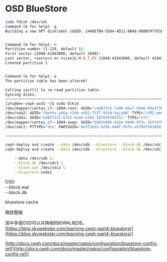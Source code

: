 # OSD BlueStore

```bash
sudo fdisk /dev/sdc
Command (m for help): g
Building a new GPT disklabel (GUID: 244DE7B4-55D4-4D11-8B48-990B7977D1BC)


Command (m for help): n
Partition number (1-128, default 1):
First sector (2048-41943006, default 2048):
Last sector, +sectors or +size{K,M,G,T,P} (2048-41943006, default 41943006):
Created partition 1


Command (m for help): w
The partition table has been altered!

Calling ioctl() to re-read partition table.
Syncing disks.
~~~~~~~~~~~~~~~~~~~~~~~~~~~~~~~~~~~~~~~~~~~~~~~~~~~~~~~~~~~~~~~~~~~~~~~~~~~~~~~~~~~~
[afu@dev-ceph-osd1 ~]$ sudo blkid
/dev/mapper/centos_c7--1804-root: UUID="c4db2fc5-7a90-46a7-8948-09e2f3b1cb42" TYPE="xfs"
/dev/sda2: UUID="f4pYhx-y0Gq-r1Vb-uVD2-fSIT-95zN-UgjyHW" TYPE="LVM2_member"
/dev/sda1: UUID="bd85f222-6315-4cde-b162-58f8f6f037a1" TYPE="xfs"
/dev/mapper/centos_c7--1804-swap: UUID="b982e808-832e-494d-8f3c-2b5fe76b958f" TYPE="swap"
/dev/sdc1: PTTYPE="dos" PARTUUID="de371b93-029b-448f-957b-a57b0f501858"

~~~~~~~~~~~~~~~~~~~~~~~~~~~~~~~~~~~~~~~~~~~~~~~~~~~~~~~~~~~~~~~~~~~~~~~~~~~~~~~~~~~~

ceph-deploy osd create --data /dev/sdb --bluestore --block-db /dev/sdc1 --block-wal /dev/sdc2 dev-ceph-osd1
ceph-deploy osd create --data /dev/sdb --bluestore --block-db /dev/sdc1 --block-wal /dev/sdc2 dev-ceph-osd1

    --data /dev/sdb \
    --block-db /dev/sdc1 \
    --block-wal /dev/sdc2 \
    --bluestore node1
```

OSD  
--block.wal  
--block.db  
  
bluestore cache  
  
開啟壓縮

其中多個OSD可以共用相同的WAL和DB。  
[https://blog.skywebster.com/learning-ceph-part4-bluestore/](https://blog.skywebster.com/learning-ceph-part4-bluestore/)

[http://docs.ceph.com/docs/master/rados/configuration/bluestore-config-ref/](http://docs.ceph.com/docs/master/rados/configuration/bluestore-config-ref/)

